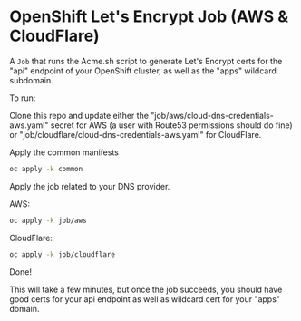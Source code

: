 # OpenShift Let's Encrypt Job (AWS & CloudFlare)

A `Job` that runs the Acme.sh script to generate Let's Encrypt certs for the "api" endpoint of your OpenShift cluster, as well as the "apps" wildcard subdomain.

To run:

Clone this repo and update either the "job/aws/cloud-dns-credentials-aws.yaml" secret for AWS (a user with Route53 permissions should do fine) or "job/cloudflare/cloud-dns-credentials-aws.yaml" for CloudFlare.

Apply the common manifests

```bash
oc apply -k common
```

Apply the job related to your DNS provider.

  AWS:

  ```bash
  oc apply -k job/aws
  ```

  CloudFlare:

  ```bash
  oc apply -k job/cloudflare
  ```

Done!

This will take a few minutes, but once the job succeeds, you should have good certs for your api endpoint as well as wildcard cert for your "apps" domain.
